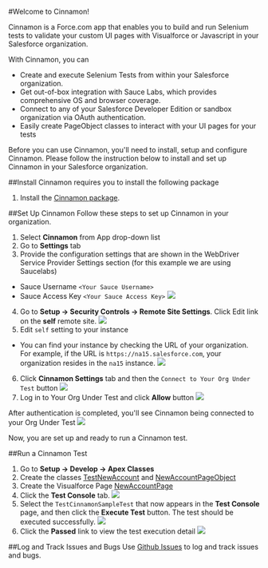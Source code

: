 #Welcome to Cinnamon!

Cinnamon is a Force.com app that enables you to build and run Selenium tests to validate your custom UI pages with Visualforce or Javascript in your Salesforce organization.

With Cinnamon, you can

* Create and execute Selenium Tests from within your Salesforce organization.
* Get out-of-box integration with Sauce Labs, which provides comprehensive OS and browser coverage.
* Connect to any of your Salesforce Developer Edition or sandbox organization via OAuth authentication.
* Easily create PageObject classes to interact with your UI pages for your tests

Before you can use Cinnamon, you'll need to install, setup and configure Cinnamon.  Please follow the instruction below to install and set up Cinnamon in your Salesforce organization.

##Install
Cinnamon requires you to install the following package

1. Install the [Cinnamon package](https://login.salesforce.com/packaging/installPackage.apexp?p0=04td0000000N3DE).

##Set Up Cinnamon
Follow these steps to set up Cinnamon in your organization.

1. Select **Cinnamon** from App drop-down list
2. Go to **Settings** tab
3. Provide the configuration settings that are shown in the WebDriver Service Provider Settings section (for this example we are using Saucelabs)
 * Sauce Username `<Your Sauce Username>`
 * Sauce Access Key `<Your Sauce Access Key>`
 ![](https://raw.githubusercontent.com/forcedotcom/cinnamon/master/images/cinnamon_settings.png)
4. Go to **Setup -> Security Controls -> Remote Site Settings**.  Click Edit link on the **self** remote site.
 ![](https://raw.githubusercontent.com/forcedotcom/cinnamon/master/images/self_remote_site2.png)
5. Edit `self` setting to your instance
 * You can find your instance by checking the URL of  your organization.  For example, if the URL is `https://na15.salesforce.com`, your organization resides in the `na15` instance.
 ![](https://raw.githubusercontent.com/forcedotcom/cinnamon/master/images/self_remote_site.png)
6. Click **Cinnamon Settings** tab and then the `Connect to Your Org Under Test` button
 ![](https://raw.githubusercontent.com/forcedotcom/cinnamon/master/images/org_under_test.png)
7. Log in to Your Org Under Test and click **Allow** button
 ![](https://raw.githubusercontent.com/forcedotcom/cinnamon/master/images/login_dialogue.png)

After authentication is completed, you'll see Cinnamon being connected to your Org Under Test
 ![](https://raw.githubusercontent.com/forcedotcom/cinnamon/master/images/org_under_test2.png)

Now, you are set up and ready to run a Cinnamon test.

##Run a Cinnamon Test
1. Go to **Setup -> Develop -> Apex Classes**
2. Create the classes [TestNewAccount](https://github.com/yudiatsfdc/cinnamon/blob/master/src/classes/TestNewAccount.cls) and [NewAccountPageObject](https:///github.com/yudiatsfdc/cinnamon/blob/master/src/classes/NewAccountPageObject.cls)
3. Create the Visualforce Page [NewAccountPage](https://github.com/yudiatsfdc/cinnamon/blob/master/src/pages/NewAccountPage.page)
4. Click the **Test Console** tab.
 ![](https://raw.githubusercontent.com/forcedotcom/cinnamon/master/images/testconsole.png)
5. Select the `TestCinnamonSampleTest` that now appears in the **Test Console** page, and then click the **Execute Test** button.  The test should be executed successfully.
 ![](https://raw.githubusercontent.com/forcedotcom/cinnamon/master/images/test_passed.png)
6. Click the **Passed** link to view the test execution detail
 ![](https://raw.githubusercontent.com/forcedotcom/cinnamon/master/images/testdetail.png)

##Log and Track Issues and Bugs
Use [Github Issues](https://github.com/forcedotcom/Cinnamon/issues) to log and track issues and bugs.

